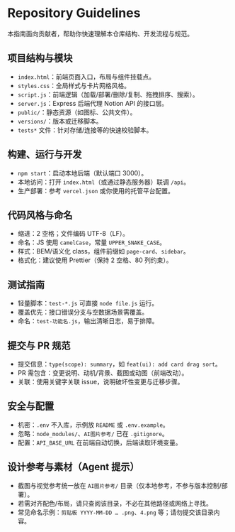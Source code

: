 # Repository Guidelines

本指南面向贡献者，帮助你快速理解本仓库结构、开发流程与规范。

## 项目结构与模块
- `index.html`：前端页面入口，布局与组件挂载点。
- `styles.css`：全局样式与卡片网格风格。
- `script.js`：前端逻辑（加载/部署/删除/复制、拖拽排序、搜索）。
- `server.js`：Express 后端代理 Notion API 的接口层。
- `public/`：静态资源（如图标、公共文件）。
- `versions/`：版本或迁移脚本。
- `tests*` 文件：针对存储/连接等的快速校验脚本。

## 构建、运行与开发
- `npm start`：启动本地后端（默认端口 3000）。
- 本地访问：打开 `index.html`（或通过静态服务器）联调 `/api`。
- 生产部署：参考 `vercel.json` 或你使用的托管平台配置。

## 代码风格与命名
- 缩进：2 空格；文件编码 UTF-8（LF）。
- 命名：JS 使用 `camelCase`，常量 `UPPER_SNAKE_CASE`。
- 样式：BEM/语义化 class，组件前缀如 `page-card`、`sidebar`。
- 格式化：建议使用 Prettier（保持 2 空格、80 列约束）。

## 测试指南
- 轻量脚本：`test-*.js` 可直接 `node file.js` 运行。
- 覆盖优先：接口错误分支与空数据场景需覆盖。
- 命名：`test-功能名.js`，输出清晰日志，易于排障。

## 提交与 PR 规范
- 提交信息：`type(scope): summary`，如 `feat(ui): add card drag sort`。
- PR 需包含：变更说明、动机/背景、截图或动图（前端改动）。
- 关联：使用关键字关联 issue，说明破坏性变更与迁移步骤。

## 安全与配置
- 机密：`.env` 不入库，示例放 `README` 或 `.env.example`。
- 忽略：`node_modules/`、`AI图片参考/` 已在 `.gitignore`。
- 配置：`API_BASE_URL` 在前端自动切换，后端读取环境变量。

## 设计参考与素材（Agent 提示）
- 截图与视觉参考统一放在 `AI图片参考/` 目录（仅本地参考，不参与版本控制/部署）。
- 若需对齐配色/布局，请只查阅该目录，不必在其他路径或网络上寻找。
- 常见命名示例：`剪贴板 YYYY-MM-DD … .png`、`4.png` 等；请勿提交该目录内容。
